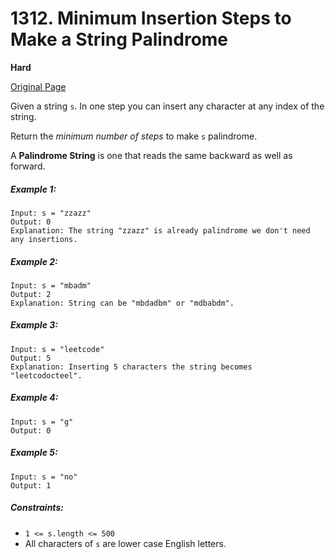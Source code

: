 # 1312. Minimum Insertion Steps to Make a String Palindrome

**Hard**

[Original Page](https://leetcode.com/problems/minimum-insertion-steps-to-make-a-string-palindrome/)

Given a string `s`. In one step you can insert any character at any index of the string.

Return the _minimum number of steps_ to make `s` palindrome.

A __Palindrome String__ is one that reads the same backward as well as forward.

##### Example 1:
```
Input: s = "zzazz"
Output: 0
Explanation: The string "zzazz" is already palindrome we don't need any insertions.
```

##### Example 2:
```
Input: s = "mbadm"
Output: 2
Explanation: String can be "mbdadbm" or "mdbabdm".
```

##### Example 3:
```
Input: s = "leetcode"
Output: 5
Explanation: Inserting 5 characters the string becomes "leetcodocteel".
```

##### Example 4:
```
Input: s = "g"
Output: 0
```

##### Example 5:
```
Input: s = "no"
Output: 1
```

##### Constraints:
- `1 <= s.length <= 500`
- All characters of `s` are lower case English letters.
